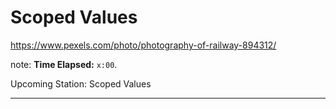 <!-- .slide: data-background="img/background/upcoming-station.jpg" data-background-color="black" data-background-opacity="0.7"-->

# Scoped Values  <!-- .element: class="stroke" -->

<https://www.pexels.com/photo/photography-of-railway-894312/> <!-- .element: class="attribution" -->

note: 
**Time Elapsed:** `x:00`.

Upcoming Station: Scoped Values

---
